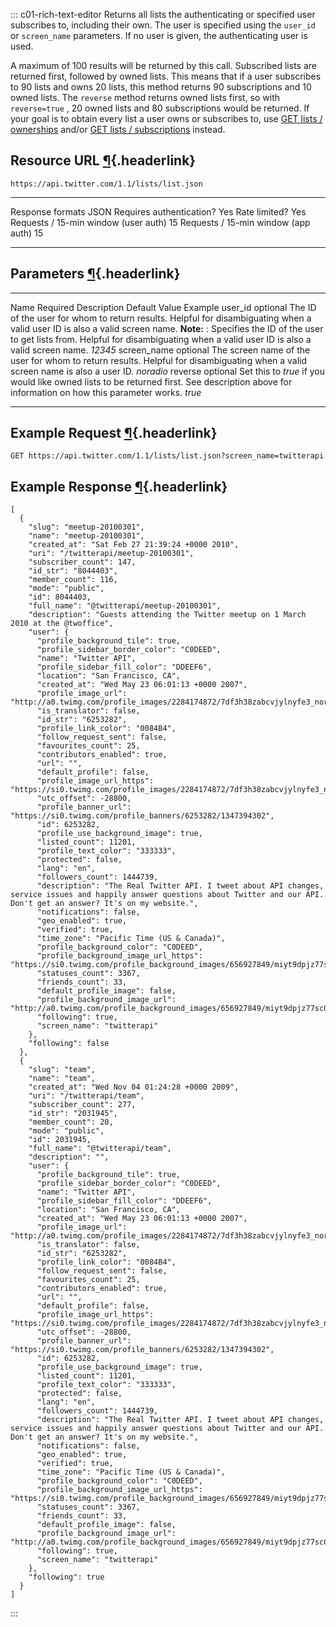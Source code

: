 <div>

::: c01-rich-text-editor
Returns all lists the authenticating or specified user subscribes to,
including their own. The user is specified using the ` user_id ` or
` screen_name ` parameters. If no user is given, the authenticating user
is used.

A maximum of 100 results will be returned by this call. Subscribed lists
are returned first, followed by owned lists. This means that if a user
subscribes to 90 lists and owns 20 lists, this method returns 90
subscriptions and 10 owned lists. The ` reverse ` method returns owned
lists first, so with ` reverse=true ` , 20 owned lists and 80
subscriptions would be returned. If your goal is to obtain every list a
user owns or subscribes to, use [GET lists /
ownerships](/rest/reference/get/lists/ownerships) and/or [GET lists /
subscriptions](/rest/reference/get/lists/subscriptions) instead.

## Resource URL [¶](#resource-url){.headerlink}

` https://api.twitter.com/1.1/lists/list.json `

  -------------------------------------- ------
  Response formats                       JSON
  Requires authentication?               Yes
  Rate limited?                          Yes
  Requests / 15-min window (user auth)   15
  Requests / 15-min window (app auth)    15
  -------------------------------------- ------

## Parameters [¶](#parameters){.headerlink}

  ------------- ---------- ---------------------------------------------------------------------------------------------------------------------------------------------------------------------------------------------------------------------------------------------------------------------- --------------- -----------
  Name          Required   Description                                                                                                                                                                                                                                                            Default Value   Example
  user_id       optional   The ID of the user for whom to return results. Helpful for disambiguating when a valid user ID is also a valid screen name. **Note:** : Specifies the ID of the user to get lists from. Helpful for disambiguating when a valid user ID is also a valid screen name.                   *12345*
  screen_name   optional   The screen name of the user for whom to return results. Helpful for disambiguating when a valid screen name is also a user ID.                                                                                                                                                         *noradio*
  reverse       optional   Set this to *true* if you would like owned lists to be returned first. See description above for information on how this parameter works.                                                                                                                                              *true*
  ------------- ---------- ---------------------------------------------------------------------------------------------------------------------------------------------------------------------------------------------------------------------------------------------------------------------- --------------- -----------

## Example Request [¶](#example-request){.headerlink}

` GET https://api.twitter.com/1.1/lists/list.json?screen_name=twitterapi `

## Example Response [¶](#example-response){.headerlink}

    [
      {
        "slug": "meetup-20100301",
        "name": "meetup-20100301",
        "created_at": "Sat Feb 27 21:39:24 +0000 2010",
        "uri": "/twitterapi/meetup-20100301",
        "subscriber_count": 147,
        "id_str": "8044403",
        "member_count": 116,
        "mode": "public",
        "id": 8044403,
        "full_name": "@twitterapi/meetup-20100301",
        "description": "Guests attending the Twitter meetup on 1 March 2010 at the @twoffice",
        "user": {
          "profile_background_tile": true,
          "profile_sidebar_border_color": "C0DEED",
          "name": "Twitter API",
          "profile_sidebar_fill_color": "DDEEF6",
          "location": "San Francisco, CA",
          "created_at": "Wed May 23 06:01:13 +0000 2007",
          "profile_image_url": "http://a0.twimg.com/profile_images/2284174872/7df3h38zabcvjylnyfe3_normal.png",
          "is_translator": false,
          "id_str": "6253282",
          "profile_link_color": "0084B4",
          "follow_request_sent": false,
          "favourites_count": 25,
          "contributors_enabled": true,
          "url": "",
          "default_profile": false,
          "profile_image_url_https": "https://si0.twimg.com/profile_images/2284174872/7df3h38zabcvjylnyfe3_normal.png",
          "utc_offset": -28800,
          "profile_banner_url": "https://si0.twimg.com/profile_banners/6253282/1347394302",
          "id": 6253282,
          "profile_use_background_image": true,
          "listed_count": 11201,
          "profile_text_color": "333333",
          "protected": false,
          "lang": "en",
          "followers_count": 1444739,
          "description": "The Real Twitter API. I tweet about API changes, service issues and happily answer questions about Twitter and our API. Don't get an answer? It's on my website.",
          "notifications": false,
          "geo_enabled": true,
          "verified": true,
          "time_zone": "Pacific Time (US & Canada)",
          "profile_background_color": "C0DEED",
          "profile_background_image_url_https": "https://si0.twimg.com/profile_background_images/656927849/miyt9dpjz77sc0w3d4vj.png",
          "statuses_count": 3367,
          "friends_count": 33,
          "default_profile_image": false,
          "profile_background_image_url": "http://a0.twimg.com/profile_background_images/656927849/miyt9dpjz77sc0w3d4vj.png",
          "following": true,
          "screen_name": "twitterapi"
        },
        "following": false
      },
      {
        "slug": "team",
        "name": "team",
        "created_at": "Wed Nov 04 01:24:28 +0000 2009",
        "uri": "/twitterapi/team",
        "subscriber_count": 277,
        "id_str": "2031945",
        "member_count": 20,
        "mode": "public",
        "id": 2031945,
        "full_name": "@twitterapi/team",
        "description": "",
        "user": {
          "profile_background_tile": true,
          "profile_sidebar_border_color": "C0DEED",
          "name": "Twitter API",
          "profile_sidebar_fill_color": "DDEEF6",
          "location": "San Francisco, CA",
          "created_at": "Wed May 23 06:01:13 +0000 2007",
          "profile_image_url": "http://a0.twimg.com/profile_images/2284174872/7df3h38zabcvjylnyfe3_normal.png",
          "is_translator": false,
          "id_str": "6253282",
          "profile_link_color": "0084B4",
          "follow_request_sent": false,
          "favourites_count": 25,
          "contributors_enabled": true,
          "url": "",
          "default_profile": false,
          "profile_image_url_https": "https://si0.twimg.com/profile_images/2284174872/7df3h38zabcvjylnyfe3_normal.png",
          "utc_offset": -28800,
          "profile_banner_url": "https://si0.twimg.com/profile_banners/6253282/1347394302",
          "id": 6253282,
          "profile_use_background_image": true,
          "listed_count": 11201,
          "profile_text_color": "333333",
          "protected": false,
          "lang": "en",
          "followers_count": 1444739,
          "description": "The Real Twitter API. I tweet about API changes, service issues and happily answer questions about Twitter and our API. Don't get an answer? It's on my website.",
          "notifications": false,
          "geo_enabled": true,
          "verified": true,
          "time_zone": "Pacific Time (US & Canada)",
          "profile_background_color": "C0DEED",
          "profile_background_image_url_https": "https://si0.twimg.com/profile_background_images/656927849/miyt9dpjz77sc0w3d4vj.png",
          "statuses_count": 3367,
          "friends_count": 33,
          "default_profile_image": false,
          "profile_background_image_url": "http://a0.twimg.com/profile_background_images/656927849/miyt9dpjz77sc0w3d4vj.png",
          "following": true,
          "screen_name": "twitterapi"
        },
        "following": true
      }
    ]
:::

</div>
